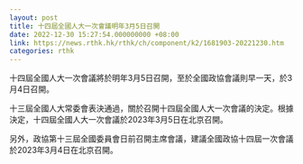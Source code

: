```yaml
---
layout: post
title: 十四屆全國人大一次會議明年3月5日召開
date: 2022-12-30 15:27:54.000000000 +08:00
link: https://news.rthk.hk/rthk/ch/component/k2/1681903-20221230.htm
categories: rthk
---
```


十四屆全國人大一次會議將於明年3月5日召開，至於全國政協會議則早一天，於3月4日召開。

十三屆全國人大常委會表決通過，關於召開十四屆全國人大一次會議的決定。根據決定，十四屆全國人大一次會議於2023年3月5日在北京召開。

另外，政協第十三屆全國委員會日前召開主席會議，建議全國政協十四屆一次會議於2023年3月4日在北京召開。
